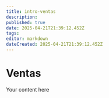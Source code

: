```yaml
---
title: intro-ventas
description: 
published: true
date: 2025-04-21T21:39:12.452Z
tags: 
editor: markdown
dateCreated: 2025-04-21T21:39:12.452Z
---
```


# Ventas

Your content here
